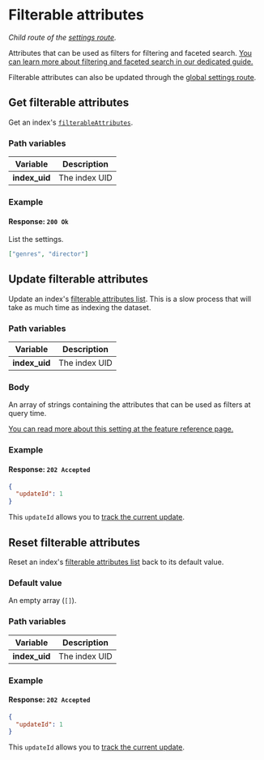 # Filterable attributes

_Child route of the [settings route](/reference/api/settings.md)._

Attributes that can be used as filters for filtering and faceted search. [You can learn more about filtering and faceted search in our dedicated guide.](/reference/features/filtering_and_faceted_search.md)

Filterable attributes can also be updated through the [global settings route](/reference/api/settings.md#update-settings).

## Get filterable attributes

<RouteHighlighter method="GET" route="/indexes/:index_uid/settings/filterable-attributes" />

Get an index's [`filterableAttributes`](/reference/features/filtering_and_faceted_search.md).

### Path variables

| Variable      | Description   |
| ------------- | ------------- |
| **index_uid** | The index UID |

### Example

<CodeSamples id="get_filterable_attributes_1" />

#### Response: `200 Ok`

List the settings.

```json
["genres", "director"]
```

## Update filterable attributes

<RouteHighlighter method="POST" route="/indexes/:index_uid/settings/filterable-attributes" />

Update an index's [filterable attributes list](/reference/features/filtering_and_faceted_search.md). This is a slow process that will take as much time as indexing the dataset.

### Path variables

| Variable      | Description   |
| ------------- | ------------- |
| **index_uid** | The index UID |

### Body

An array of strings containing the attributes that can be used as filters at query time.

[You can read more about this setting at the feature reference page.](/reference/features/settings.md#filterable-attributes)

### Example

<CodeSamples id="update_filterable_attributes_1" />

#### Response: `202 Accepted`

```json
{
  "updateId": 1
}
```

This `updateId` allows you to [track the current update](/reference/api/updates.md).

## Reset filterable attributes

<RouteHighlighter method="DELETE" route="/indexes/:index_uid/settings/filterable-attributes"/>

Reset an index's [filterable attributes list](/reference/features/filtering_and_faceted_search.md) back to its default value.

### Default value

An empty array (`[]`).

### Path variables

| Variable      | Description   |
| ------------- | ------------- |
| **index_uid** | The index UID |

### Example

<CodeSamples id="reset_filterable_attributes_1" />

#### Response: `202 Accepted`

```json
{
  "updateId": 1
}
```

This `updateId` allows you to [track the current update](/reference/api/updates.md).
